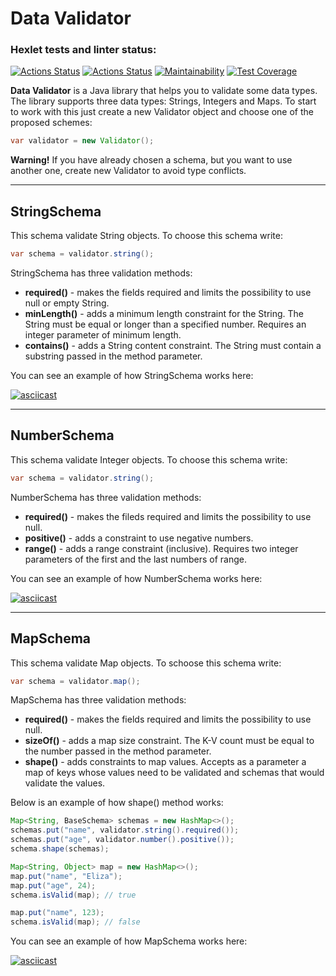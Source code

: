 # Data Validator

### Hexlet tests and linter status:
[![Actions Status](https://github.com/darklittlefinch/java-project-78/workflows/hexlet-check/badge.svg)](https://github.com/darklittlefinch/java-project-78/actions)
[![Actions Status](https://github.com/darklittlefinch/java-project-78/actions/workflows/main.yml/badge.svg)](https://github.com/darklittlefinch/java-project-78/actions/workflow/main.yml)
[![Maintainability](https://api.codeclimate.com/v1/badges/3c796b40089ee57f1ffc/maintainability)](https://codeclimate.com/github/darklittlefinch/java-project-78/maintainability)
[![Test Coverage](https://api.codeclimate.com/v1/badges/3c796b40089ee57f1ffc/test_coverage)](https://codeclimate.com/github/darklittlefinch/java-project-78/test_coverage)

__Data Validator__ is a Java library that helps you to validate some data types. The library supports three data types: Strings, Integers and Maps. To start to work with this just create a new Validator object and choose one of the proposed schemes:

```java
var validator = new Validator();
```

__Warning!__ If you have already chosen a schema, but you want to use another one, create new Validator to avoid type conflicts.

-----
## StringSchema

This schema validate String objects. To choose this schema write:

```java
var schema = validator.string();
```

StringSchema has three validation methods: 
* __required()__ - makes the fields required and limits the possibility to use null or empty String.
* __minLength()__ - adds a minimum length constraint for the String. The String must be equal or longer than a specified number. Requires an integer parameter of minimum length.
* __contains()__ - adds a String content constraint. The String must contain a substring passed in the method parameter.

You can see an example of how StringSchema works here:

[![asciicast](https://asciinema.org/a/Bl4hPj2LqLiSL0AJ7tFOfoyOA.svg)](https://asciinema.org/a/Bl4hPj2LqLiSL0AJ7tFOfoyOA)

-----
## NumberSchema

This schema validate Integer objects. To choose this schema write:

```java
var schema = validator.string();
```

NumberSchema has three validation methods:
* __required()__ - makes the fileds required and limits the possibility to use null.
* __positive()__ - adds a constraint to use negative numbers.
* __range()__ - adds a range constraint (inclusive). Requires two integer parameters of the first and the last numbers of range.

You can see an example of how NumberSchema works here:

[![asciicast](https://asciinema.org/a/Bm7UNNCDByobWnAMzpq7M8CMf.svg)](https://asciinema.org/a/Bm7UNNCDByobWnAMzpq7M8CMf)

-----
## MapSchema

This schema validate Map objects. To schoose this schema write:

```java
var schema = validator.map();
```

MapSchema has three validation methods:
* __required()__ - makes the fields required and limits the possibility to use null.
* __sizeOf()__ - adds a map size constraint. The K-V count must be equal to the number passed in the method parameter.
* __shape()__ - adds constraints to map values. Accepts as a parameter a map of keys whose values need to be validated and schemas that would validate the values.

Below is an example of how shape() method works:

```java
Map<String, BaseSchema> schemas = new HashMap<>();
schemas.put("name", validator.string().required());
schemas.put("age", validator.number().positive());
schema.shape(schemas);

Map<String, Object> map = new HashMap<>();
map.put("name", "Eliza");
map.put("age", 24);
schema.isValid(map); // true

map.put("name", 123);
schema.isValid(map); // false
```

You can see an example of how MapSchema works here:

[![asciicast](https://asciinema.org/a/naAhNKQgO8qJvuYDi8FgCig1d.svg)](https://asciinema.org/a/naAhNKQgO8qJvuYDi8FgCig1d)


